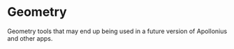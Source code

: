# Geometry
Geometry tools that may end up being used in a future version of Apollonius and other apps.
